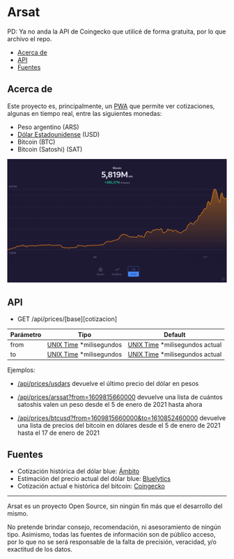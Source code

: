 # Arsat <!-- omit in toc --> 

PD: Ya no anda la API de Coingecko que utilicé de forma gratuita, por lo que archivo el repo.

- [Acerca de](#acerca-de)
- [API](#api)
- [Fuentes](#fuentes)

## Acerca de
Este proyecto es, principalmente, un [PWA][pwa] que permite ver cotizaciones, algunas en tiempo real, entre las siguientes monedas:
- Peso argentino (ARS)
- [Dólar Estadounidense][blue] (USD)
- Bitcoin (BTC)
- Bitcoin (Satoshi) (SAT)

![Ejemplo del proyecto Arsat](example.png)

## API
- GET /api/prices/[base][cotizacion]

| Parámetro | Tipo                            | Default                                |
| --------- | ------------------------------- | -------------------------------------- |
| from      | [UNIX Time][date] *milisegundos | [UNIX Time][date] *milisegundos actual |
| to        | [UNIX Time][date] *milisegundos | [UNIX Time][date] *milisegundos actual |

Ejemplos:
- [/api/prices/usdars](https://arsat.ramis.ar/api/prices/usdars) devuelve el último precio del dólar en pesos

- [/api/prices/arssat?from=1609815660000](https://arsat.ramis.ar/api/prices/arssat?from=1609815660000) devuelve una lista de cuántos satoshis valen un peso desde el 5 de enero de 2021 hasta ahora

- [/api/prices/btcusd?from=1609815660000&to=1610852460000](https://arsat.ramis.ar/api/prices/btcusd?from=1609815660000&to=1610852460000) devuelve una lista de precios del bitcoin en dólares desde el 5 de enero de 2021 hasta el 17 de enero de 2021

## Fuentes
- Cotización histórica del dólar blue: [Ámbito][ambito]
- Estimación del precio actual del dólar blue: [Bluelytics][dolar]
- Cotización actual e histórica del bitcoin: [Coingecko][coingecko]

[pwa]: https://developer.mozilla.org/en-US/docs/Web/Progressive_web_apps
[ambito]: https://www.ambito.com/contenidos/dolar-informal-historico.html
[dolar]: https://bluelytics.com.ar
[blue]: https://es.wikipedia.org/wiki/Dolar_blue
[coingecko]: https://www.coingecko.com/en/api
[date]: https://en.wikipedia.org/wiki/Unix_time
[now]: https://developer.mozilla.org/en-US/docs/Web/JavaScript/Reference/Global_Objects/Date/now

---

Arsat es un proyecto Open Source, sin ningún fin más que el desarrollo del mismo.

No pretende brindar consejo, recomendación, ni asesoramiento de ningún tipo. Asimismo, todas las fuentes de información son de público acceso, por lo que no se será responsable de la falta de precisión, veracidad, y/o exactitud de los datos.
